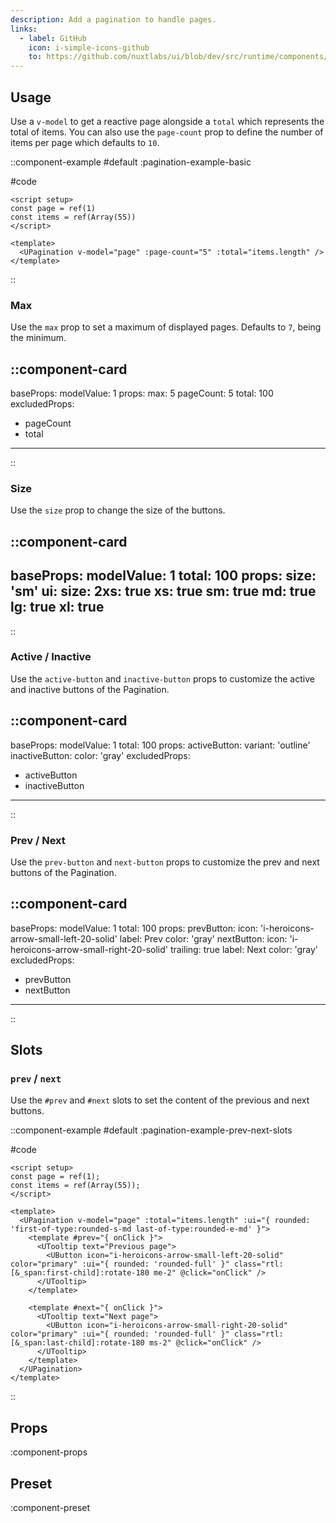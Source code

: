 ```yaml
---
description: Add a pagination to handle pages.
links:
  - label: GitHub
    icon: i-simple-icons-github
    to: https://github.com/nuxtlabs/ui/blob/dev/src/runtime/components/navigation/Pagination.vue
---
```


## Usage

Use a `v-model` to get a reactive page alongside a `total` which represents the total of items. You can also use the `page-count` prop to define the number of items per page which defaults to `10`.

::component-example
#default
:pagination-example-basic

#code
```vue
<script setup>
const page = ref(1)
const items = ref(Array(55))
</script>

<template>
  <UPagination v-model="page" :page-count="5" :total="items.length" />
</template>
```
::

### Max

Use the `max` prop to set a maximum of displayed pages. Defaults to `7`, being the minimum.

::component-card
---
baseProps:
  modelValue: 1
props:
  max: 5
  pageCount: 5
  total: 100
excludedProps:
  - pageCount
  - total
---
::

### Size

Use the `size` prop to change the size of the buttons.

::component-card
---
baseProps:
  modelValue: 1
  total: 100
props:
  size: 'sm'
ui:
  size:
    2xs: true
    xs: true
    sm: true
    md: true
    lg: true
    xl: true
---
::

### Active / Inactive

Use the `active-button` and `inactive-button` props to customize the active and inactive buttons of the Pagination.

::component-card
---
baseProps:
  modelValue: 1
  total: 100
props:
  activeButton:
    variant: 'outline'
  inactiveButton:
    color: 'gray'
excludedProps:
  - activeButton
  - inactiveButton
---
::

### Prev / Next

Use the `prev-button` and `next-button` props to customize the prev and next buttons of the Pagination.

::component-card
---
baseProps:
  modelValue: 1
  total: 100
props:
  prevButton:
    icon: 'i-heroicons-arrow-small-left-20-solid'
    label: Prev
    color: 'gray'
  nextButton:
    icon: 'i-heroicons-arrow-small-right-20-solid'
    trailing: true
    label: Next
    color: 'gray'
excludedProps:
  - prevButton
  - nextButton
---
::

## Slots

### `prev` / `next`

Use the `#prev` and `#next` slots to set the content of the previous and next buttons.

::component-example
#default
:pagination-example-prev-next-slots

#code
```vue
<script setup>
const page = ref(1);
const items = ref(Array(55));
</script>

<template>
  <UPagination v-model="page" :total="items.length" :ui="{ rounded: 'first-of-type:rounded-s-md last-of-type:rounded-e-md' }">
    <template #prev="{ onClick }">
      <UTooltip text="Previous page">
        <UButton icon="i-heroicons-arrow-small-left-20-solid" color="primary" :ui="{ rounded: 'rounded-full' }" class="rtl:[&_span:first-child]:rotate-180 me-2" @click="onClick" />
      </UTooltip>
    </template>

    <template #next="{ onClick }">
      <UTooltip text="Next page">
        <UButton icon="i-heroicons-arrow-small-right-20-solid" color="primary" :ui="{ rounded: 'rounded-full' }" class="rtl:[&_span:last-child]:rotate-180 ms-2" @click="onClick" />
      </UTooltip>
    </template>
  </UPagination>
</template>
```
::

## Props

:component-props

## Preset

:component-preset
